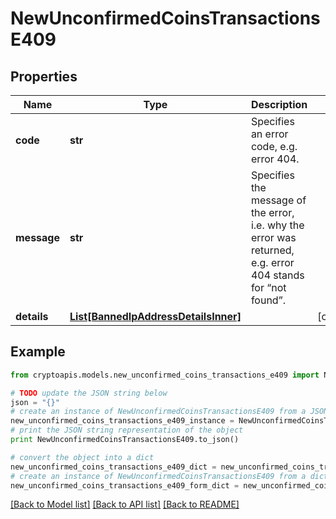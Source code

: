 # NewUnconfirmedCoinsTransactionsE409


## Properties
Name | Type | Description | Notes
------------ | ------------- | ------------- | -------------
**code** | **str** | Specifies an error code, e.g. error 404. | 
**message** | **str** | Specifies the message of the error, i.e. why the error was returned, e.g. error 404 stands for “not found”. | 
**details** | [**List[BannedIpAddressDetailsInner]**](BannedIpAddressDetailsInner.md) |  | [optional] 

## Example

```python
from cryptoapis.models.new_unconfirmed_coins_transactions_e409 import NewUnconfirmedCoinsTransactionsE409

# TODO update the JSON string below
json = "{}"
# create an instance of NewUnconfirmedCoinsTransactionsE409 from a JSON string
new_unconfirmed_coins_transactions_e409_instance = NewUnconfirmedCoinsTransactionsE409.from_json(json)
# print the JSON string representation of the object
print NewUnconfirmedCoinsTransactionsE409.to_json()

# convert the object into a dict
new_unconfirmed_coins_transactions_e409_dict = new_unconfirmed_coins_transactions_e409_instance.to_dict()
# create an instance of NewUnconfirmedCoinsTransactionsE409 from a dict
new_unconfirmed_coins_transactions_e409_form_dict = new_unconfirmed_coins_transactions_e409.from_dict(new_unconfirmed_coins_transactions_e409_dict)
```
[[Back to Model list]](../README.md#documentation-for-models) [[Back to API list]](../README.md#documentation-for-api-endpoints) [[Back to README]](../README.md)


